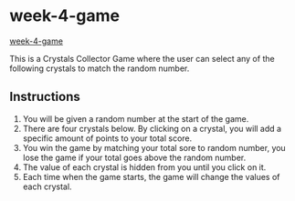 # week-4-game

[week-4-game](https://kimjaydot.github.io/week-4-game)

This is a Crystals Collector Game where the user can select any of the following crystals to match the random number.

## Instructions

1. You will be given a random number at the start of the game.
2. There are four crystals below. By clicking on a crystal, you will add a specific amount of points to your total score.
3. You win the game by matching your total sore to random number, you lose the game if your total goes above the random number.
4. The value of each crystal is hidden from you until you click on it.
5. Each time when the game starts, the game will change the values of each crystal.


